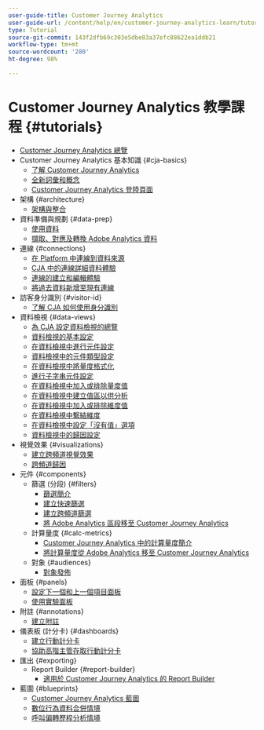 ```yaml
---
user-guide-title: Customer Journey Analytics
user-guide-url: /content/help/en/customer-journey-analytics-learn/tutorials/overview.html
type: Tutorial
source-git-commit: 143f2dfb69c303e5dbe83a37efc88622ea1ddb21
workflow-type: tm+mt
source-wordcount: '280'
ht-degree: 98%

---
```



# Customer Journey Analytics 教學課程 {#tutorials}

+ [Customer Journey Analytics 總覽](overview.md)
+ Customer Journey Analytics 基本知識 {#cja-basics}
   + [了解 Customer Journey Analytics](cja-basics/understanding-customer-journey-analytics.md)
   + [全新詞彙和概念](cja-basics/new-terms-and-concepts-in-cja.md)
   + [Customer Journey Analytics 登陸頁面](cja-basics/customer-journey-analytics-landing-page.md)
+ 架構 {#architecture}
   + [架構與整合](architecture/architecture-and-integrations-of-cja.md)
+ 資料準備與規劃 {#data-prep}
   + [使用資料](data-prep/working-with-data-in-cja.md)
   + [擷取、對應及轉換 Adobe Analytics 資料](data-prep/ingest-map-and-transform-adobe-analytics-data.md)
+ 連線 {#connections}
   + [在 Platform 中連線到資料來源](connections/connecting-customer-journey-analytics-to-data-sources-in-platform.md)
   + [CJA 中的連線詳細資料體驗](connections/connections-details-experience-in-cja.md)
   + [連線的建立和編輯體驗](connections/cja-connections-creation-and-edit-experience.md)
   + [將過去資料新增至現有連線](connections/add-past-data-to-an-existing-connection-in-cja.md)
+ 訪客身分識別 {#visitor-id}
   + [了解 CJA 如何使用身分識別](visitor-id/understanding-how-customer-journey-analytics-uses-identity.md)
+ 資料檢視 {#data-views}
   + [為 CJA 設定資料檢視的總覽](data-views/overview-of-configuring-data-views-for-cja.md)
   + [資料檢視的基本設定](data-views/basic-configuration-for-data-views.md)
   + [在資料檢視中進行元件設定](data-views/configuring-component-settings-in-data-views.md)
   + [資料檢視中的元件類型設定](data-views/component-type-settings-in-data-views.md)
   + [在資料檢視中將量度格式化](data-views/formatting-metrics-in-data-views.md)
   + [進行子字串元件設定](data-views/configure-substring-component-settings.md)
   + [在資料檢視中加入或排除量度值](data-views/include-or-exclude-metric-values-in-data-views.md)
   + [在資料檢視中建立值區以供分析](data-views/creating-value-buckets-in-data-views-for-analysis.md)
   + [在資料檢視中加入或排除維度值](data-views/include-or-exclude-dimension-values-in-data-views.md)
   + [在資料檢視中繫結維度](data-views/binding-dimensions-in-data-views.md)
   + [在資料檢視中設定「沒有值」選項](data-views/configure-no-value-options-in-data-views.md)
   + [資料檢視中的歸因設定](data-views/attribution-settings-in-data-views.md)
+ 視覺效果 {#visualizations}
   + [建立跨頻道視覺效果](visualizations/creating-cross-channel-visualizations-in-customer-journey-analytics.md)
   + [跨頻道歸因](visualizations/cross-channel-attribution-in-customer-journey-analytics.md)
+ 元件 {#components}
   + 篩選 (分段) {#filters}
      + [篩選簡介](components/filters/introduction-to-filters-in-cja.md)
      + [建立快速篩選](components/filters/create-a-quick-filter.md)
      + [建立跨頻道篩選](components/filters/creating-cross-channel-filters-in-customer-journey-analytics.md)
      + [將 Adobe Analytics 區段移至 Customer Journey Analytics](components/filters/moving-adobe-analytics-segments-to-customer-journey-analytics.md)
   + 計算量度 {#calc-metrics}
      + [Customer Journey Analytics 中的計算量度簡介](components/calc-metrics/introduction-to-calculated-metrics-in-customer-journey-analytics.md)
      + [將計算量度從 Adobe Analytics 移至 Customer Journey Analytics](components/calc-metrics/moving-your-calculated-metrics-from-adobe-analytics-to-customer-journey-analytics.md)
   + 對象 {#audiences}
      + [對象發佈](components/audiences/audience-publishing-for-cja.md)
+ 面板 {#panels}
   + [設定下一個和上一個項目面板](panels/configure-next-previous-item-panel.md)
   + [使用實驗面板](panels/use-the-experimentation-panel.md)
+ 附註 {#annotations}
   + [建立附註](components/create-an-annotation.md)
+ 儀表板 (計分卡) {#dashboards}
   + [建立行動計分卡](dashboards/create-a-mobile-scorecard.md)
   + [協助高階主管存取行動計分卡](dashboards/assist-executives-to-access-mobile-scorecards.md)
+ 匯出 {#exporting}
   + Report Builder {#report-builder}
      + [適用於 Customer Journey Analytics 的 Report Builder](exporting/report-builder/report-builder-for-customer-journey-analytics.md)
+ 藍圖 {#blueprints}
   + [Customer Journey Analytics 藍圖](https://experienceleague.adobe.com/docs/blueprints-learn/architecture/customer-journey-analytics/overview.html)
   + [數位行為資料合併情境](https://experienceleague.adobe.com/docs/blueprints-learn/architecture/customer-journey-analytics/digital-behavioral-data-consolidation.html)
   + [呼叫偏轉歷程分析情境](https://experienceleague.adobe.com/docs/blueprints-learn/architecture/customer-journey-analytics/call-deflect.html?lang=zh-Hant#customer-journey-analytics)
